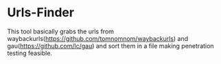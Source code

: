 # Urls-Finder
This tool basically grabs the urls from waybackurls(https://github.com/tomnomnom/waybackurls) and gau(https://github.com/lc/gau) and sort them in a file making penetration testing feasible.

